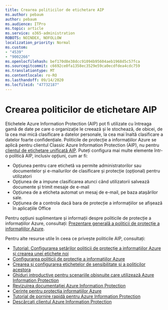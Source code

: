 ```yaml
---
title: Crearea politicilor de etichetare AIP
ms.author: pebaum
author: pebaum
ms.audience: ITPro
ms.topic: article
ms.service: o365-administration
ROBOTS: NOINDEX, NOFOLLOW
localization_priority: Normal
ms.custom:
- "4539"
- "9002266"
ms.openlocfilehash: bef170d8e38dcc91094b95604aeb1968d5c57fca
ms.sourcegitcommit: c6692ce0fa1358ec3529e59ca0ecdfdea4cdc759
ms.translationtype: MT
ms.contentlocale: ro-RO
ms.lasthandoff: 09/14/2020
ms.locfileid: "47732187"
---
```

# <a name="creating-aip-label-policies"></a>Crearea politicilor de etichetare AIP

Etichetele Azure Information Protection (AIP) pot fi utilizate cu întreaga gamă de date pe care o organizație le creează și le stochează, de obicei, de la cea mai mică clasificare a datelor personale, la cea mai înaltă clasificare a datelor foarte confidențiale. Politicile de protecție a informațiilor Azure se aplică pentru clientul Classic Azure Information Protection (AIP), nu pentru  [clientul de etichetare unificată AIP](https://docs.microsoft.com/azure/information-protection/rms-client/unifiedlabelingclient-version-release-history). Puteți configura mai multe elemente într-o politică AIP, inclusiv opțiuni, cum ar fi:

- Opțiunea pentru care etichetă va permite administratorilor sau documentelor și e-mailurilor de clasificare și protecție (opțional) pentru utilizatori
- Opțiunea de a impune clasificarea atunci când utilizatorii salvează documente și trimit mesaje de e-mail
- Opțiunea de a eticheta automat un mesaj de e-mail, pe baza atașărilor sale.
- Opțiunea de a controla dacă bara de protecție a informațiilor se afișează în aplicațiile Office

Pentru opțiuni suplimentare și informații despre politicile de protecție a informațiilor Azure, consultați: [Prezentare generală a politicii de protecție a informațiilor Azure](https://docs.microsoft.com/azure/information-protection/overview-policy).  

Pentru alte resurse utile în ceea ce privește politicile AIP, consultați:

- [Tutorial: Configurarea setărilor politicii de protecție a informațiilor Azure și crearea unei etichete noi](https://docs.microsoft.com/azure/information-protection/infoprotect-quick-start-tutorial)  
- [Configurarea politicii de protecție a informațiilor Azure](https://docs.microsoft.com/azure/information-protection/configure-policy)  
- [Crearea și configurarea etichetelor de sensibilitate și a politicilor acestora](https://docs.microsoft.com/microsoft-365/compliance/create-sensitivity-labels)  
- [Ghiduri introductive pentru scenariile obișnuite care utilizează Azure Information Protection](https://docs.microsoft.com/azure/information-protection/how-to-guides)  
- [Revizuirea documentației Azure Information Protection](https://docs.microsoft.com/azure/information-protection/what-is-information-protection)  
- [Cerințe pentru protecția informațiilor Azure](https://docs.microsoft.com/azure/information-protection/get-started/requirements)  
- [Tutorial de pornire rapidă pentru Azure Information Protection](https://docs.microsoft.com/azure/information-protection/get-started/infoprotect-quick-start-tutorial)  
- [Descărcați clientul Azure Information Protection](https://www.microsoft.com/download/details.aspx?id=53018)